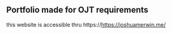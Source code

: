 ## Portfolio made for OJT requirements
this website is accessible thru https://https://joshuamerwin.me/
